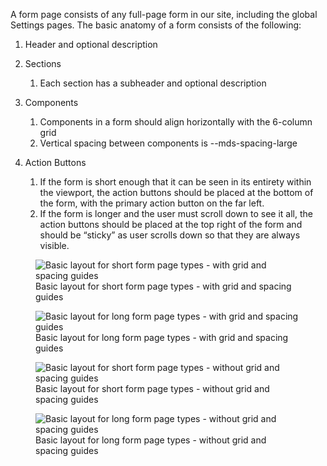 A form page consists of any full-page form in our site, including the global Settings pages. 
The basic anatomy of a form consists of the following:

1. Header and optional description

1. Sections 
   1. Each section has a subheader and optional description

1. Components
   1. Components in a form should align horizontally with the 6-column grid
   1. Vertical spacing between components is --mds-spacing-large

1. Action Buttons
   1. If the form is short enough that it can be seen in its entirety within the viewport, the action buttons should be placed at the bottom of the form, with the primary action button on the far left.
   1. If the form is longer and the user must scroll down to see it all, the action buttons should be placed at the top right of the form and should be “sticky” as user scrolls down so that they are always visible. 

<figure>
  <img alt="Basic layout for short form page types - with grid and spacing guides" src="/design-patterns/pages/images/image10.jpg" />
  <figcaption>Basic layout for short form page types - with grid and spacing guides</figcaption>
</figure>

<figure>
  <img alt="Basic layout for long form page types - with grid and spacing guides" src="/design-patterns/pages/images/image4.jpg" />
  <figcaption>Basic layout for long form page types - with grid and spacing guides</figcaption>
</figure>

<figure>
  <img alt="Basic layout for short form page types - without grid and spacing guides" src="/design-patterns/pages/images/image2.jpg" />
  <figcaption>Basic layout for short form page types - without grid and spacing guides</figcaption>
</figure>

<figure>
  <img alt="Basic layout for long form page types - without grid and spacing guides" src="/design-patterns/pages/images/image9.jpg" />
  <figcaption>Basic layout for long form page types - without grid and spacing guides</figcaption>
</figure>
